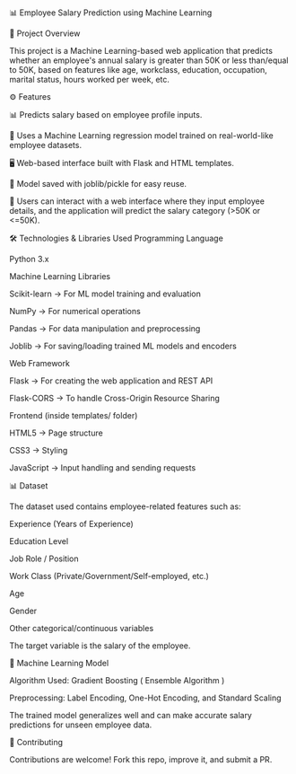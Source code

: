 📊 Employee Salary Prediction using Machine Learning

🚀 Project Overview

This project is a Machine Learning-based web application that predicts whether an employee's annual salary is greater than 50K or less than/equal to 50K, based on features like age, workclass, education, occupation, marital status, hours worked per week, etc.

⚙️ Features

📊 Predicts salary based on employee profile inputs.

🤖 Uses a Machine Learning regression model trained on real-world-like employee datasets.

🖥️ Web-based interface built with Flask and HTML templates.

🔄 Model saved with joblib/pickle for easy reuse.

🌟 Users can interact with a web interface where they input employee details, and the application will predict the salary category (>50K or <=50K).

🛠️ Technologies & Libraries Used
Programming Language

Python 3.x

Machine Learning Libraries

Scikit-learn → For ML model training and evaluation

NumPy → For numerical operations

Pandas → For data manipulation and preprocessing

Joblib → For saving/loading trained ML models and encoders

Web Framework

Flask → For creating the web application and REST API

Flask-CORS → To handle Cross-Origin Resource Sharing

Frontend (inside templates/ folder)

HTML5 → Page structure

CSS3 → Styling

JavaScript → Input handling and sending requests

📊 Dataset

The dataset used contains employee-related features such as:

Experience (Years of Experience)

Education Level

Job Role / Position

Work Class (Private/Government/Self-employed, etc.)

Age

Gender

Other categorical/continuous variables

The target variable is the salary of the employee.

🧠 Machine Learning Model

Algorithm Used: Gradient Boosting ( Ensemble Algorithm )

Preprocessing: Label Encoding, One-Hot Encoding, and Standard Scaling

The trained model generalizes well and can make accurate salary predictions for unseen employee data.

🤝 Contributing

Contributions are welcome!
Fork this repo, improve it, and submit a PR.
